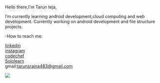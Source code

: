 Hello there,I'm Tarun teja,

I’m currently learning android development,cloud computing and web development.
Currently working on  android development and file structure projects.

-How to reach me: 

               
[linkedin](https://www.linkedin.com/in/tarun-teja-814b3a1a9)                              
[instagram](https://www.instagram.com/tarunsraina)                  
[codechef](https://www.codechef.com/users/tarun728)           
[Sololearn](https://www.sololearn.com/Profile/17499531/?ref=app)            
gmail:tarunsraina483@gmail.com



<img src="https://github-readme-stats.vercel.app/api?username=tarunsraina&&show_icons=true&title_color=ffffff&icon_color=bb2acf&text_color=daf7dc&bg_color=151515">
